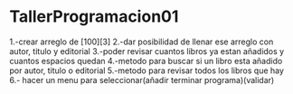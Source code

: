 # TallerProgramacion01
 1.-crear arreglo de [100][3]
 2.-dar posibilidad de llenar ese arreglo con autor, titulo y editorial
 3.-poder revisar cuantos libros ya estan añadidos y cuantos espacios quedan
 4.-metodo para buscar si un libro esta añadido por autor, titulo o editorial
 5.-metodo para revisar todos los libros que hay
 6.- hacer un menu para seleccionar(añadir terminar programa)(validar)
 
